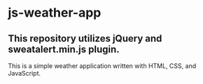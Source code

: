 # js-weather-app

## This repository utilizes jQuery and sweatalert.min.js plugin.

This is a simple weather application written with HTML, CSS, and JavaScript.

